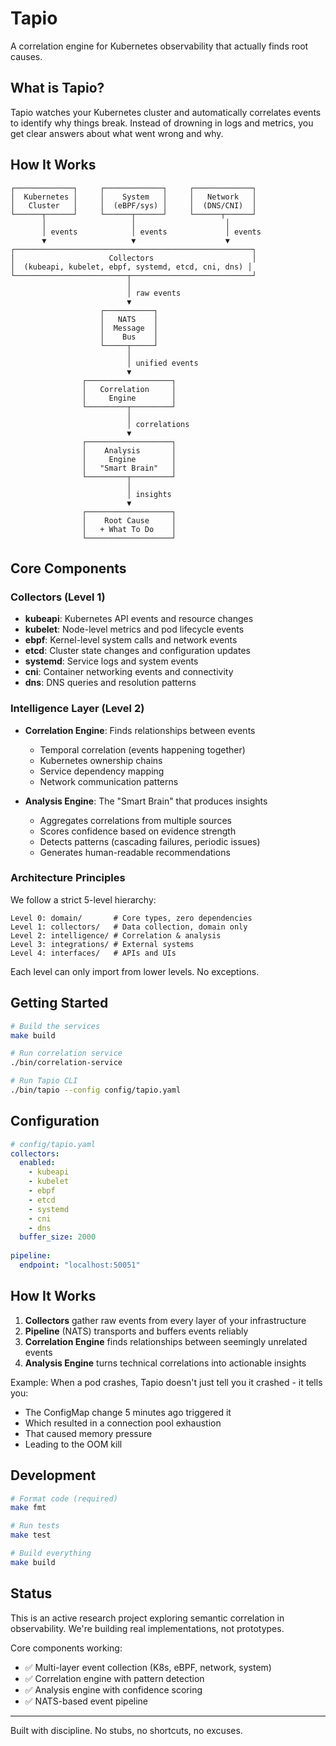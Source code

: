 # Tapio

A correlation engine for Kubernetes observability that actually finds root causes.

## What is Tapio?

Tapio watches your Kubernetes cluster and automatically correlates events to identify why things break. Instead of drowning in logs and metrics, you get clear answers about what went wrong and why.

## How It Works

```
┌─────────────┐     ┌─────────────┐     ┌─────────────┐
│  Kubernetes │     │    System   │     │   Network   │
│   Cluster   │     │  (eBPF/sys) │     │  (DNS/CNI)  │
└──────┬──────┘     └──────┬──────┘     └──────┬──────┘
       │                   │                    │
       │ events            │ events             │ events
       ▼                   ▼                    ▼
┌─────────────────────────────────────────────────────┐
│                     Collectors                      │
│  (kubeapi, kubelet, ebpf, systemd, etcd, cni, dns) │
└─────────────────────────┬───────────────────────────┘
                          │
                          │ raw events
                          ▼
                    ┌───────────┐
                    │   NATS    │
                    │  Message  │
                    │    Bus    │
                    └─────┬─────┘
                          │
                          │ unified events
                          ▼
                ┌───────────────────┐
                │   Correlation     │
                │     Engine        │
                └─────────┬─────────┘
                          │
                          │ correlations
                          ▼
                ┌───────────────────┐
                │    Analysis       │
                │     Engine        │
                │   "Smart Brain"   │
                └─────────┬─────────┘
                          │
                          │ insights
                          ▼
                ┌───────────────────┐
                │    Root Cause     │
                │   + What To Do    │
                └───────────────────┘
```

## Core Components

### Collectors (Level 1)
- **kubeapi**: Kubernetes API events and resource changes
- **kubelet**: Node-level metrics and pod lifecycle events
- **ebpf**: Kernel-level system calls and network events  
- **etcd**: Cluster state changes and configuration updates
- **systemd**: Service logs and system events
- **cni**: Container networking events and connectivity
- **dns**: DNS queries and resolution patterns

### Intelligence Layer (Level 2)
- **Correlation Engine**: Finds relationships between events
  - Temporal correlation (events happening together)
  - Kubernetes ownership chains
  - Service dependency mapping
  - Network communication patterns
  
- **Analysis Engine**: The "Smart Brain" that produces insights
  - Aggregates correlations from multiple sources
  - Scores confidence based on evidence strength
  - Detects patterns (cascading failures, periodic issues)
  - Generates human-readable recommendations

### Architecture Principles

We follow a strict 5-level hierarchy:
```
Level 0: domain/       # Core types, zero dependencies
Level 1: collectors/   # Data collection, domain only  
Level 2: intelligence/ # Correlation & analysis
Level 3: integrations/ # External systems
Level 4: interfaces/   # APIs and UIs
```

Each level can only import from lower levels. No exceptions.

## Getting Started

```bash
# Build the services
make build

# Run correlation service
./bin/correlation-service

# Run Tapio CLI
./bin/tapio --config config/tapio.yaml
```

## Configuration

```yaml
# config/tapio.yaml
collectors:
  enabled:
    - kubeapi
    - kubelet
    - ebpf
    - etcd
    - systemd
    - cni
    - dns
  buffer_size: 2000
  
pipeline:
  endpoint: "localhost:50051"
```

## How It Works

1. **Collectors** gather raw events from every layer of your infrastructure
2. **Pipeline** (NATS) transports and buffers events reliably
3. **Correlation Engine** finds relationships between seemingly unrelated events
4. **Analysis Engine** turns technical correlations into actionable insights

Example: When a pod crashes, Tapio doesn't just tell you it crashed - it tells you:
- The ConfigMap change 5 minutes ago triggered it
- Which resulted in a connection pool exhaustion
- That caused memory pressure
- Leading to the OOM kill

## Development

```bash
# Format code (required)
make fmt

# Run tests
make test

# Build everything
make build
```

## Status

This is an active research project exploring semantic correlation in observability. We're building real implementations, not prototypes.

Core components working:
- ✅ Multi-layer event collection (K8s, eBPF, network, system)
- ✅ Correlation engine with pattern detection
- ✅ Analysis engine with confidence scoring
- ✅ NATS-based event pipeline

---

Built with discipline. No stubs, no shortcuts, no excuses.